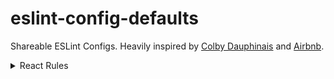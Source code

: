 # eslint-config-defaults
Shareable ESLint Configs. Heavily inspired by [Colby Dauphinais](https://github.com/colbydauph) and [Airbnb](https://github.com/airbnb/javascript).

<details>
<summary>React Rules</summary>
#### Basic Rules
* Only include one React component per file [[rule]](https://github.com/yannickcr/eslint-plugin-react/blob/master/docs/rules/no-multi-comp.md).
* Always use JSX syntax.

#### Class vs `React.createClass` vs stateless
* If you have internal state and/or refs prefer `class extends React.Component` or `class extends React.PureComponent` over `createReactClass`.

rules: [react/prefer-es6-class](https://github.com/yannickcr/eslint-plugin-react/blob/master/docs/rules/prefer-es6-class.md) and [react/prefer-stateless-function](https://github.com/yannickcr/eslint-plugin-react/blob/master/docs/rules/prefer-stateless-function.md)

#### Naming
* Extensions: use `.jsx` extension for React components
* Filename: Use PascalCase for filenames, e.g. `ReservationCard.jsx`
* Reference Naming: Use PascalCase for React components and camelCase for their instances.

rules: [react/jsx-pascal-case](https://github.com/yannickcr/eslint-plugin-react/blob/master/docs/rules/jsx-pascal-case.md)

```jsx
// bad
import reservationCard from './ReservationCard';

// good
import ReservationCard from './ReservationCard';

// bad
const ReservationItem = <ReservationCard />;

// good
const reservationItem = <ReservationCard />;
```

#### Alignment
* Follow these alignment styles for JSX syntax.
  * JSX should have 2 spaces indentation
  * Props should have 2 spaces indentation

rules: [react/jsx-closing-bracket-location](https://github.com/yannickcr/eslint-plugin-react/blob/master/docs/rules/jsx-closing-bracket-location.md) and [react/jsx-closing-tag-location](https://github.com/yannickcr/eslint-plugin-react/blob/master/docs/rules/jsx-closing-tag-location.md) and [jsx-indent](https://github.com/yannickcr/eslint-plugin-react/blob/master/docs/rules/jsx-indent.md) and [react/jsx-indent-props](https://github.com/yannickcr/eslint-plugin-react/blob/master/docs/rules/jsx-indent-props.md)

```jsx
// bad
<Foo  superLongParam="bar"
      anotherSuperLongParam="baz" />

// good
<Foo
  superLongParam="bar"
  anotherSuperLongParam="baz"
/>

// if props fit in one line then keep it on the same line
<Foo bar="bar" />

// children get indented normally
<Foo
  superLongParam="bar"
  anotherSuperLongParam="baz"
>
  <Quux />
</Foo>

```


#### Spacing
* Always include a single space before a self-closing tag, and no spaces after opening tags or closing slashes

```jsx
// bad
<App/ >
<App/>
< App/ >

// good
<App />
```

* Do not include multiple spaces in a row that are not used for indentation. These are usually mistakes.

```jsx
// bad
if(foo   === "bar") {}

// good
if(foo === "bar") {}
```

rule: [react/jsx-tag-spacing](https://github.com/yannickcr/eslint-plugin-react/blob/master/docs/rules/jsx-tag-spacing.md) and [no-multi-spaces](https://eslint.org/docs/rules/no-multi-spaces)

* [When to Override](https://github.com/yannickcr/eslint-plugin-react/issues/1123)

* Do not include spaces between curly braces in JSX and do not include extra spaces in object literals. eslint [react/jsx-curly-spacing](https://github.com/yannickcr/eslint-plugin-react/blob/master/docs/rules/jsx-curly-spacing.md)

```jsx
// bad jsx
<Hello name={ name } />
<Hello name={ name} />
<Hello name={name } />

// good jsx
<Hello name={name} />

// bad object literal
<Hello name={name} foo={ {bar: true, baz: true} } />

// good object literal
<Hello name={name} foo={{ bar: true, baz: true }} />
```

* Disallow spaces around equals signs in JSX. eslint: [react/jsx-equals-spacing](https://github.com/yannickcr/eslint-plugin-react/blob/master/docs/rules/jsx-equals-spacing.md)

```jsx
// bad
<Hello name = {name} />
<Hello name= {name} />
<Hello name ={name} />

// good
<Hello name={name} />
```

#### Props
* Always include defaultProps for any prop that is not required. eslint: [react/require-default-props](https://github.com/yannickcr/eslint-plugin-react/blob/master/docs/rules/require-default-props.md)

> Why? propTypes are a form of documentation, and providing defaultProps means the render of your code doesn't have to assume as much. In addition, it can mean that your code can omit certain type checks.

* Always include the value of the props when it is explicitly true. eslint: [react/jsx-boolean-value](https://github.com/yannickcr/eslint-plugin-react/blob/master/docs/rules/jsx-boolean-value.md)

```jsx
// bad
<Foo hidden />

// good
<Foo hidden={true} />
```

* Always include an alt prop on `<img>` tags. If the image is presentational, `alt` can be an empty string or the `<img>` must have `role=presentational`. eslint: [jsx-a11y/alt-text](https://github.com/evcohen/eslint-plugin-jsx-a11y/blob/master/docs/rules/alt-text.md)

```jsx
// bad
<img src="hello.js" />

// good
<img src="hello.jpg" alt="Me waving hello" />

// good
<img src="hello.jpg" alt="" />

// good
<img src="hello.jpg" role="presentation" />
```

* Do not use `PropTypes.any`, `PropTypes.array`, or `PropTypes.object`. Prefer specificity of definition. eslint: [react/forbid-prop-types](https://github.com/yannickcr/eslint-plugin-react/blob/master/docs/rules/forbid-prop-types.md)

```jsx
// bad
static propTypes = {
  a: PropTypes.any,
  b: PropTypes.array,
  c: PropTypes.object,
}

// good
static propTypes = {
  a: PropTypes.number,
  b: PropTypes.arrayOf(
    PropTypes.string,
  ),
  c: PropTypes.shape({
    title: PropTypes.string,
    body: PropTypes.string,
  })
}

```

* Avoid using an array index as `key` prop, prefer a unique id ([Why?](https://medium.com/@robinpokorny/index-as-a-key-is-an-anti-pattern-e0349aece318))

> The key is used by React to identify which items have changed, are added, or are removed and should be stable. It is a bad idea to use the array index as your key since it doesn't uniquely identify your elments. In cases where the array is sorted or an element is added to the beginning of the array, the index will be changed even though th element representing that index may be the same. This results in unecessary renders. eslint: [react/no-array-index-key](https://github.com/yannickcr/eslint-plugin-react/blob/master/docs/rules/no-array-index-key.md)

You can disable this rule when there is nothing unique about the items, for example, you are [breaking an array down into chunks](https://github.com/yannickcr/eslint-plugin-react/issues/1123).

```jsx
// bad
{todos.map((todo, index) =>
  <Todo
    {...todo}
    key={index}
  />
)}

// good
{todos.map(todo => {
  <Todo
    {...todo}
    key={todo.id}
  />
})}
```

* Don't forget a key property if it is required, namely for array literals or arrow function expressions. eslint: [react/jsx-key](https://github.com/yannickcr/eslint-plugin-react/blob/master/docs/rules/jsx-key.md)

* Prevent missing props validation in a React component definition. eslint: [react/prop-types](https://github.com/yannickcr/eslint-plugin-react/blob/master/docs/rules/prop-types.md)

> Why? PropTypes improve the reusability of your component by validating the received data. It can warn other developers if they make a mistake while reusing the component with improper data.

```jsx
// bad
class Hello extends PureComponent {
  render() {
    return <div>Hello {this.props.name}</div>;
  }
}

// good
class Hello extends PureComponent {
  static propTypes = {
    name: PropTypes.string,
  }

  render() {
    return <div>Hello {this.props.name}</div>
  }
}
```

* Enforce propType declarations to be sorted in alphabetical order. This makes it easier to find the necessary declarations. eslint: [react/sort-prop-types](https://github.com/yannickcr/eslint-plugin-react/blob/master/docs/rules/sort-prop-types.md)

```jsx
// bad
static propTypes = {
  z: PropTypes.string,
  c: PropTypes.string,
  a: PropTypes.string,
}

// good
static propTypes = {
  a: PropTypes.string,
  b: PropTypes.string,
  z: PropTypes.string,
}
```

* Do not put more than 1 prop on a line if the JSX element spans multiple lines. eslint: [jsx-max-props-per-line](https://github.com/yannickcr/eslint-plugin-react/blob/master/docs/rules/jsx-max-props-per-line.md)

* Do not duplicate prop definitions. eslint: [react/jsx-no-duplicate-props](https://github.com/yannickcr/eslint-plugin-react/blob/master/docs/rules/jsx-no-duplicate-props.md)

```jsx
// bad
<Hello name="John" name="Doe" />

// good
<Hello firstName="John" lastName="Doe" />
```

#### Refs
* Always use ref.callbacks. eslint: [react/no-string-refs](https://github.com/yannickcr/eslint-plugin-react/blob/master/docs/rules/no-string-refs.md)

> Providing a string identifier as a ref is [considered legacy](https://facebook.github.io/react/docs/refs-and-the-dom.html#legacy-api-string-refs) by the official documentation.

```jsx
// bad
<Foo ref="myRef" />

// good
<Foo
  ref={(ref) => { this.myRef = ref; }}
/>
```

#### Parentheses
* Wrap JSX tags in parentheses when they span more than one line. eslint: [react/jsx-wrap-multilines](https://github.com/yannickcr/eslint-plugin-react/blob/master/docs/rules/jsx-wrap-multilines.md)

```jsx
// bad
render() {
  return  <MyComponent className="long body" foo="bar">
            <MyChild />
          </MyComponent>;
}

// good
render() {
  return (
    <MyComponent className="long body" foo="bar">
      <MyChild />
    </MyComponent>;
  );
}

// good when one line
render() {
  const body = <div>hello</div>;
  return <MyComponent>{body}</MyComponent>;
}
```

#### Tags
* Always self-close tags that have no children. eslint: [react/self-closing-comp](https://github.com/yannickcr/eslint-plugin-react/blob/master/docs/rules/self-closing-comp.md)

```jsx
// bad
<Foo className="stuff"></Foo>

// good
<Foo className="stuff" />
```

* If your component has multi-line properties, close its tag on a new line. eslint: [react/jsx-closing-bracket-location](https://github.com/yannickcr/eslint-plugin-react/blob/master/docs/rules/jsx-closing-bracket-location.md)

```jsx
// bad
<Foo
  bar="bar"
  baz="baz" />

// good
<Foo
  bar="bar"
  baz="baz"
/>
```

#### Methods

* Bind event handlers for the render method in the constructor. eslint: [react/jsx-no-bind](https://github.com/yannickcr/eslint-plugin-react/blob/master/docs/rules/jsx-no-bind.md)

> Why? A bind call in the render path creates a brand new function on every render.

```jsx
// bad
class extends React.Component {
  onClickDiv() {
    // do stuff
  }

  render() {
    return <div onClick={this.onClickDiv.bind(this)} />;
  }
}

// good
class extends React.Component {
  constructor(props) {
    super(props);

    this.onClickDiv = this.onClickDiv.bind(this);
  }

  onClickDiv() {
    // do stuff
  }

  render() {
    return <div onClick={this.onClickDiv} />;
  }
}
```

* Be sure to return a value in your `render` methods. eslint: [react/require-render-return](https://github.com/yannickcr/eslint-plugin-react/blob/master/docs/rules/require-render-return.md)

```jsx
// bad
render() {
  (<div />)
}

// good
render() {
  return <div />;
}
```

#### Ordering

* Ordering for `class extends Component`. eslint: [react/sort-comp](https://github.com/yannickcr/eslint-plugin-react/blob/master/docs/rules/sort-comp.md)

1. optional `static` methods
1. `constructor`
1. `getChildContext`
1. 1componentWillMount1
1. `componentDidMount`
1. `componentWillReceiveProps`
1. `shouldComponentUpdate`
1. `componentWillUpdate`
1. `componentDidUpdate`
1. `componentWillUnmount`
1. clickHandlers or eventHandlers, like `onClickSubmit()` or `onChangeDescription()`
1. getter methods for `render`, like `getSelectReason()` or `getFooterContent()`
1. optional render methods like `renderNavigation()` or `renderProfilePicture()`
1. `render`

#### `isMounted`
* Do not use `isMounted`. eslint: [react/no-is-mounted](https://github.com/yannickcr/eslint-plugin-react/blob/master/docs/rules/no-is-mounted.md)

> Why? [isMounted is an anti-pattern](https://facebook.github.io/react/blog/2015/12/16/ismounted-antipattern.html), is not available when using ES6 classes, and is on its way to being officially deprecated.

#### Prevent Usage of Deprecated Methods
Several methods are deprecated between React versions. eslint: [react/no-deprecated](https://github.com/yannickcr/eslint-plugin-react/blob/master/docs/rules/no-deprecated.md)

The following methods are considered deprecated:

```jsx
React.render(<MyComponent />, root);
React.unmountComponentAtNode(root);
React.findDomNode(this.refs.foo);
React.renderToString(<MyComponent />);
React.renderToStaticMarkup(<MyComponent />);
React.createClass({ /* Class object */ });
const propTypes = {
  foo: PropTypes.bar
};

import React, { PropTypes } from react;
```

#### Lifecycle Methods
* Prevent use of `setState` in `componentDidMount` or `componentDidUpdate`. eslint: [react/no-did-mount-set-state](https://github.com/yannickcr/eslint-plugin-react/blob/master/docs/rules/no-did-mount-set-state.md) and [react/no-did-update-set-state](https://github.com/yannickcr/eslint-plugin-react/blob/master/docs/rules/no-did-update-set-state.md)

> Why? Updating the state after the component mount will trigger a second `render()` call and lead to property/layout thrashing.

#### State
* Never mutate `this.state` directly, as calling `setState()` afterwards may replace the mutations you made. Treat `this.state` as if it were immutable. The only place that's acceptable to assign this.state is in a ES6 `class` component constructor. eslint: [react/no-direct-mutation-state](https://github.com/yannickcr/eslint-plugin-react/blob/master/docs/rules/no-direct-mutation-state.md)

```jsx
// bad
this.state.name = this.props.name.toUpperCase();

// good
this.setState({
  name: this.props.name.toUpperCase();
});
```

#### JSX Rules
* Files with JSX must end in `.jsx`. eslint: [react/jsx-filename-extension](https://github.com/yannickcr/eslint-plugin-react/blob/master/docs/rules/jsx-filename-extension.md)

```jsx
// bad
// filename: MyComponent.js
function MyComponent() {
  return <div />;
}

// good
// filename MyComponent.jsx
function MyComponent() {
  return <div />;
}
```

* If the JSX tag takes up multiple lines, the first prop should be places on a new line. eslin: [react/jsx-first-prop-new-line](https://github.com/yannickcr/eslint-plugin-react/blob/master/docs/rules/jsx-first-prop-new-line.md)

```jsx
// bad
<Hello personal={true}
  foo="bar"
/>
<Hello foo={{

}} />

// good
<Hello personal={true} />
<Hello
  personal={true}
  foo="bar"
/>
```

* Ensure that all component prop methods used to handle events are named correctly. The method's prop should be onEvent and the handler should be handleEvent. eslint: [react/jsx-handler-names](https://github.com/yannickcr/eslint-plugin-react/blob/master/docs/rules/jsx-handler-names.md)

```jsx
// bad
<MyComponent handleChange={this.handleChange} />
<MyComponent onChange={this.componentChanged} />

// good
<MyComponent onChange={this.handleChange} />
<MyComponent onChange={this.props.onFoo} />
```

#### Misc
* Prevent usage of unknown DOM properties. In JSX all DOM properties and attributes should be camelCased to be consistent with standard JavaScript style. This can be a possible source of errors. eslint [react/no-unknown-property](https://github.com/yannickcr/eslint-plugin-react/blob/master/docs/rules/no-unknown-property.md)

```jsx
import React from 'react';
// bad
const Hello = <div class="hello">Hello World</div>

// good
const Hello = <div className="hello">Hello World</div>
```

* Prevent missing React when using JSX. When using JSX, `<a />` expands to `React.createElement("a")`. Therefore the `React` variable must be in scope. If you are using JSX this rule will check the designated variable and not the `React` one. eslint: [react/react-in-jsx-scope](https://github.com/yannickcr/eslint-plugin-react/blob/master/docs/rules/react-in-jsx-scope.md)

```jsx
// bad
const Hello = <div>Hello {this.props.name}</div>;

// good
import React from 'react';
const Hello = <div>Hello {this.props.name}</div>;
```

* Prevent usage of unsafe `target=_blank`. Using this without `noreferrer noopener` is a [security vulnerability](https://mathiasbynens.github.io/rel-noopener).eslint: [react/jsx-no-target-blank](https://github.com/yannickcr/eslint-plugin-react/blob/master/docs/rules/jsx-no-target-blank.md)

```jsx
// bad
const Hello = <a target="_blank" href="http://example.com" />

// good
const Hello = <p target="_blank" /></p>
const Hello = <a target="_blank" rel="noopener noreferrer" href="http://example.com" />
const Hello = <a target="_blank" href="relative/path/in/the/host" />
const Hello = <a target="_blank" href="/absolute/path/in/the/host" />
```

* Do not use string literals in JSX. This prevents any odd artifacts of highlighters if your unwrapped string contains an enclosing character like `'` in contradictions and enforces consistency. eslint: [react/jsx-no-literals](https://github.com/yannickcr/eslint-plugin-react/blob/master/docs/rules/jsx-no-literals.md)
```jsx
// bad
const Hello = <div>Hello</div>;

// good
const Hello = <div>{"Hello"}</div>;
```
</details>